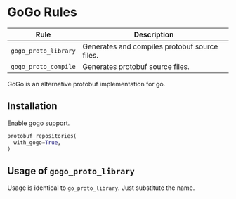# GoGo Rules

| Rule | Description |
| ---  | --- |
| `gogo_proto_library` | Generates and compiles protobuf source files. |
| `gogo_proto_compile` | Generates protobuf source files. |

GoGo is an alternative protobuf implementation for go.

## Installation

Enable gogo support.

```python
protobuf_repositories(
  with_gogo=True,
)
```

## Usage of `gogo_proto_library`

Usage is identical to `go_proto_library`.  Just substitute the name.
